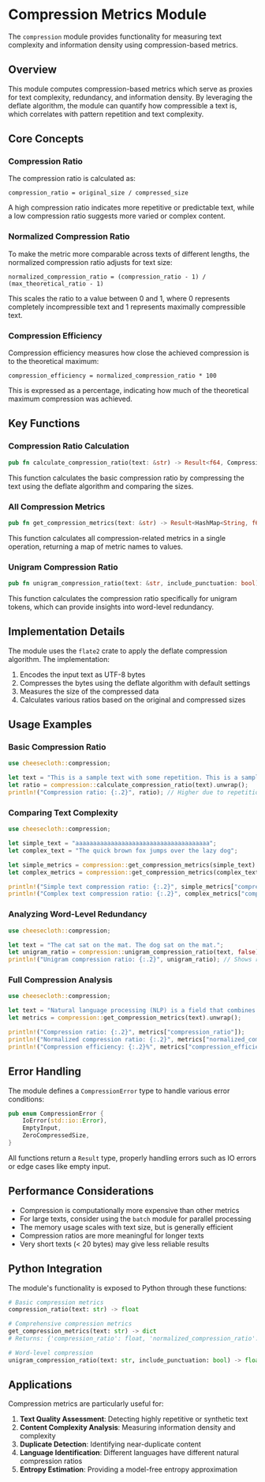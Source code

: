 # Compression Metrics Module

The `compression` module provides functionality for measuring text complexity and information density using compression-based metrics.

## Overview

This module computes compression-based metrics which serve as proxies for text complexity, redundancy, and information density. By leveraging the deflate algorithm, the module can quantify how compressible a text is, which correlates with pattern repetition and text complexity.

## Core Concepts

### Compression Ratio

The compression ratio is calculated as:

```
compression_ratio = original_size / compressed_size
```

A high compression ratio indicates more repetitive or predictable text, while a low compression ratio suggests more varied or complex content.

### Normalized Compression Ratio

To make the metric more comparable across texts of different lengths, the normalized compression ratio adjusts for text size:

```
normalized_compression_ratio = (compression_ratio - 1) / (max_theoretical_ratio - 1)
```

This scales the ratio to a value between 0 and 1, where 0 represents completely incompressible text and 1 represents maximally compressible text.

### Compression Efficiency

Compression efficiency measures how close the achieved compression is to the theoretical maximum:

```
compression_efficiency = normalized_compression_ratio * 100
```

This is expressed as a percentage, indicating how much of the theoretical maximum compression was achieved.

## Key Functions

### Compression Ratio Calculation

```rust
pub fn calculate_compression_ratio(text: &str) -> Result<f64, CompressionError>
```

This function calculates the basic compression ratio by compressing the text using the deflate algorithm and comparing the sizes.

### All Compression Metrics

```rust
pub fn get_compression_metrics(text: &str) -> Result<HashMap<String, f64>, CompressionError>
```

This function calculates all compression-related metrics in a single operation, returning a map of metric names to values.

### Unigram Compression Ratio

```rust
pub fn unigram_compression_ratio(text: &str, include_punctuation: bool) -> Result<f64, CompressionError>
```

This function calculates the compression ratio specifically for unigram tokens, which can provide insights into word-level redundancy.

## Implementation Details

The module uses the `flate2` crate to apply the deflate compression algorithm. The implementation:

1. Encodes the input text as UTF-8 bytes
2. Compresses the bytes using the deflate algorithm with default settings
3. Measures the size of the compressed data
4. Calculates various ratios based on the original and compressed sizes

## Usage Examples

### Basic Compression Ratio

```rust
use cheesecloth::compression;

let text = "This is a sample text with some repetition. This is a sample text with some repetition.";
let ratio = compression::calculate_compression_ratio(text).unwrap();
println!("Compression ratio: {:.2}", ratio); // Higher due to repetition
```

### Comparing Text Complexity

```rust
use cheesecloth::compression;

let simple_text = "aaaaaaaaaaaaaaaaaaaaaaaaaaaaaaaaaaaaaa";
let complex_text = "The quick brown fox jumps over the lazy dog";

let simple_metrics = compression::get_compression_metrics(simple_text).unwrap();
let complex_metrics = compression::get_compression_metrics(complex_text).unwrap();

println!("Simple text compression ratio: {:.2}", simple_metrics["compression_ratio"]); // Higher, more compressible
println!("Complex text compression ratio: {:.2}", complex_metrics["compression_ratio"]); // Lower, less compressible
```

### Analyzing Word-Level Redundancy

```rust
use cheesecloth::compression;

let text = "The cat sat on the mat. The dog sat on the mat.";
let unigram_ratio = compression::unigram_compression_ratio(text, false).unwrap();
println!("Unigram compression ratio: {:.2}", unigram_ratio); // Shows redundancy in unigrams
```

### Full Compression Analysis

```rust
use cheesecloth::compression;

let text = "Natural language processing (NLP) is a field that combines linguistics and AI.";
let metrics = compression::get_compression_metrics(text).unwrap();

println!("Compression ratio: {:.2}", metrics["compression_ratio"]);
println!("Normalized compression ratio: {:.2}", metrics["normalized_compression_ratio"]);
println!("Compression efficiency: {:.2}%", metrics["compression_efficiency"]);
```

## Error Handling

The module defines a `CompressionError` type to handle various error conditions:

```rust
pub enum CompressionError {
    IoError(std::io::Error),
    EmptyInput,
    ZeroCompressedSize,
}
```

All functions return a `Result` type, properly handling errors such as IO errors or edge cases like empty input.

## Performance Considerations

- Compression is computationally more expensive than other metrics
- For large texts, consider using the `batch` module for parallel processing
- The memory usage scales with text size, but is generally efficient
- Compression ratios are more meaningful for longer texts
- Very short texts (< 20 bytes) may give less reliable results

## Python Integration

The module's functionality is exposed to Python through these functions:

```python
# Basic compression metrics
compression_ratio(text: str) -> float

# Comprehensive compression metrics
get_compression_metrics(text: str) -> dict
# Returns: {'compression_ratio': float, 'normalized_compression_ratio': float, 'compression_efficiency': float}

# Word-level compression
unigram_compression_ratio(text: str, include_punctuation: bool) -> float
```

## Applications

Compression metrics are particularly useful for:

1. **Text Quality Assessment**: Detecting highly repetitive or synthetic text
2. **Content Complexity Analysis**: Measuring information density and complexity
3. **Duplicate Detection**: Identifying near-duplicate content
4. **Language Identification**: Different languages have different natural compression ratios
5. **Entropy Estimation**: Providing a model-free entropy approximation